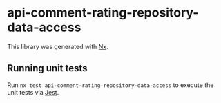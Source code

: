 # api-comment-rating-repository-data-access

This library was generated with [Nx](https://nx.dev).

## Running unit tests

Run `nx test api-comment-rating-repository-data-access` to execute the unit tests via [Jest](https://jestjs.io).
